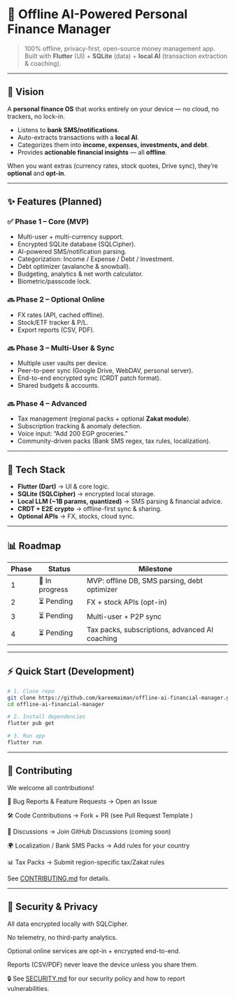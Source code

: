 # 💸 Offline AI-Powered Personal Finance Manager

> 100% offline, privacy-first, open-source money management app.  
> Built with **Flutter** (UI) + **SQLite** (data) + **local AI** (transaction extraction & coaching).  

---

## 🚀 Vision
A **personal finance OS** that works entirely on your device — no cloud, no trackers, no lock-in.  

- Listens to **bank SMS/notifications**.  
- Auto-extracts transactions with a **local AI**.  
- Categorizes them into **income, expenses, investments, and debt**.  
- Provides **actionable financial insights** — all **offline**.  

When you want extras (currency rates, stock quotes, Drive sync), they’re **optional** and **opt-in**.

---

## ✨ Features (Planned)

### ✅ Phase 1 – Core (MVP)
- Multi-user + multi-currency support.  
- Encrypted SQLite database (SQLCipher).  
- AI-powered SMS/notification parsing.  
- Categorization: Income / Expense / Debt / Investment.  
- Debt optimizer (avalanche & snowball).  
- Budgeting, analytics & net worth calculator.  
- Biometric/passcode lock.  

### 🔜 Phase 2 – Optional Online
- FX rates (API, cached offline).  
- Stock/ETF tracker & P/L.  
- Export reports (CSV, PDF).  

### 🔜 Phase 3 – Multi-User & Sync
- Multiple user vaults per device.  
- Peer-to-peer sync (Google Drive, WebDAV, personal server).  
- End-to-end encrypted sync (CRDT patch format).  
- Shared budgets & accounts.  

### 🔜 Phase 4 – Advanced
- Tax management (regional packs + optional **Zakat module**).  
- Subscription tracking & anomaly detection.  
- Voice input: “Add 200 EGP groceries.”  
- Community-driven packs (Bank SMS regex, tax rules, localization).  

---

## 🧩 Tech Stack
- **Flutter (Dart)** → UI & core logic.  
- **SQLite (SQLCipher)** → encrypted local storage.  
- **Local LLM (~1B params, quantized)** → SMS parsing & financial advice.  
- **CRDT + E2E crypto** → offline-first sync & sharing.  
- **Optional APIs** → FX, stocks, cloud sync.  

---

## 📊 Roadmap
| Phase | Status | Milestone |
|-------|--------|-----------|
| 1 | 🔄 In progress | MVP: offline DB, SMS parsing, debt optimizer |
| 2 | ⏳ Pending | FX + stock APIs (opt-in) |
| 3 | ⏳ Pending | Multi-user + P2P sync |
| 4 | ⏳ Pending | Tax packs, subscriptions, advanced AI coaching |

---

## ⚡ Quick Start (Development)

```bash
# 1. Clone repo
git clone https://github.com/kareemaiman/offline-ai-financial-manager.git
cd offline-ai-financial-manager

# 2. Install dependencies
flutter pub get

# 3. Run app
flutter run
```
---

## 🤝 Contributing

We welcome all contributions!

📌 Bug Reports & Feature Requests → Open an Issue

🛠 Code Contributions → Fork + PR (see Pull Request Template
)

💬 Discussions → Join GitHub Discussions (coming soon)

🌍 Localization / Bank SMS Packs → Add rules for your country

📊 Tax Packs → Submit region-specific tax/Zakat rules

See [CONTRIBUTING.md](https://github.com/kareemaiman/offline-ai-financial-manager/blob/main/CONTRIBUTING.md)
 for details.

---

## 🔐 Security & Privacy

All data encrypted locally with SQLCipher.

No telemetry, no third-party analytics.

Optional online services are opt-in + encrypted end-to-end.

Reports (CSV/PDF) never leave the device unless you share them.

🔒 See [SECURITY.md](https://github.com/kareemaiman/offline-ai-financial-manager/blob/main/SECURITY.md)
 for our security policy and how to report vulnerabilities.
